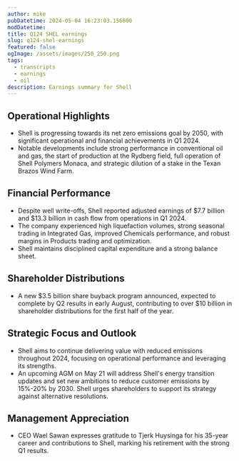```yaml
---
author: mike
pubDatetime: 2024-05-04 16:23:03.156000
modDatetime: 
title: Q124 SHEL earnings
slug: q124-shel-earnings
featured: false
ogImage: /assets/images/250_250.png
tags:
  - transcripts
  - earnings
  - oil
description: Earnings summary for Shell
---
```

## Operational Highlights

- Shell is progressing towards its net zero emissions goal by 2050, with significant operational and financial achievements in Q1 2024. 
- Notable developments include strong performance in conventional oil and gas, the start of production at the Rydberg field, full operation of Shell Polymers Monaca, and strategic dilution of a stake in the Texan Brazos Wind Farm. 

## Financial Performance

- Despite well write-offs, Shell reported adjusted earnings of $7.7 billion and $13.3 billion in cash flow from operations in Q1 2024. 
- The company experienced high liquefaction volumes, strong seasonal trading in Integrated Gas, improved Chemicals performance, and robust margins in Products trading and optimization. 
- Shell maintains disciplined capital expenditure and a strong balance sheet. 

## Shareholder Distributions

- A new $3.5 billion share buyback program announced, expected to complete by Q2 results in early August, contributing to over $10 billion in shareholder distributions for the first half of the year. 

## Strategic Focus and Outlook

- Shell aims to continue delivering value with reduced emissions throughout 2024, focusing on operational performance and leveraging its strengths. 
- An upcoming AGM on May 21 will address Shell's energy transition updates and set new ambitions to reduce customer emissions by 15%-20% by 2030. Shell urges shareholders to support its strategy against alternative resolutions. 

## Management Appreciation

- CEO Wael Sawan expresses gratitude to Tjerk Huysinga for his 35-year career and contributions to Shell, marking his retirement with the strong Q1 results. 